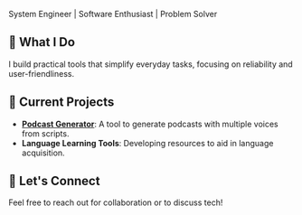 System Engineer | Software Enthusiast | Problem Solver

## 🔧 What I Do

I build practical tools that simplify everyday tasks, focusing on reliability and user-friendliness.

## 🚀 Current Projects

- **[Podcast Generator](https://laurentftech.github.io/Podcast_generator)**: A tool to generate podcasts with multiple voices from scripts.
- **Language Learning Tools**: Developing resources to aid in language acquisition.

## 🤝 Let's Connect

Feel free to reach out for collaboration or to discuss tech!